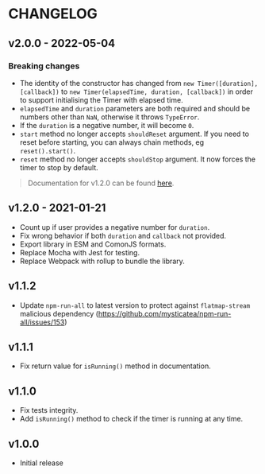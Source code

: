 # CHANGELOG

## v2.0.0 - 2022-05-04

### Breaking changes

- The identity of the constructor has changed from `new Timer([duration], [callback])` to `new Timer(elapsedTime, duration, [callback])` in order to support initialising the Timer with elapsed time. 
- `elapsedTime` and `duration` parameters are both required and should be numbers other than `NaN`, otherwise it throws `TypeError`.
- If the `duration` is a negative number, it will become `0`.
- `start` method no longer accepts `shouldReset` argument. If you need to reset before starting, you can always chain methods, eg `reset().start()`.
- `reset` method no longer accepts `shouldStop` argument. It now forces the timer to stop by default.

> Documentation for v1.2.0 can be found [here](https://www.npmjs.com/package/@georapbox/timer/v/1.2.0).

## v1.2.0 - 2021-01-21
- Count up if user provides a negative number for `duration`.
- Fix wrong behavior if both `duration` and `callback` not provided.
- Export library in ESM and ComonJS formats.
- Replace Mocha with Jest for testing.
- Replace Webpack with rollup to bundle the library.
## v1.1.2
- Update `npm-run-all` to latest version to protect against `flatmap-stream` malicious dependency (https://github.com/mysticatea/npm-run-all/issues/153)

## v1.1.1
- Fix return value for `isRunning()` method in documentation.

## v1.1.0
- Fix tests integrity.
- Add `isRunning()` method to check if the timer is running at any time.

## v1.0.0
- Initial release
